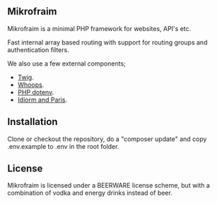 ## Mikrofraim

Mikrofraim is a minimal PHP framework for websites, API's etc.

Fast internal array based routing with support for routing groups and authentication filters.

We also use a few external components;

- [Twig](https://github.com/twigphp/Twig).
- [Whoops](https://github.com/filp/whoops).
- [PHP dotenv](https://github.com/vlucas/phpdotenv).
- [Idiorm and Paris](http://j4mie.github.io/idiormandparis/).

## Installation

Clone or checkout the repository, do a "composer update" and copy .env.example to .env in the root folder.

## License

Mikrofraim is licensed under a BEERWARE license scheme, but with a combination of vodka and energy drinks instead of beer.
